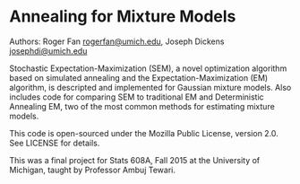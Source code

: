 Annealing for Mixture Models
============================
Authors:
Roger Fan <rogerfan@umich.edu>,
Joseph Dickens <josephdi@umich.edu>

Stochastic Expectation-Maximization (SEM), a novel optimization algorithm based on simulated annealing and the Expectation-Maximization (EM) algorithm, is descripted and implemented for Gaussian mixture models. Also includes code for comparing SEM to traditional EM and Deterministic Annealing EM, two of the most common methods for estimating mixture models.

This code is open-sourced under the Mozilla Public License, version 2.0. See LICENSE for details.

This was a final project for Stats 608A, Fall 2015 at the University of Michigan, taught by Professor Ambuj Tewari.

